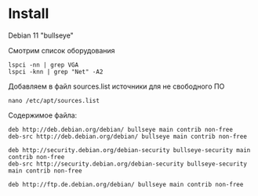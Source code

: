 # Install

Debian 11 "bullseye"

Смотрим список оборудования
```
lspci -nn | grep VGA
lspci -knn | grep "Net" -A2

```

Добавляем в файл sources.list источники для не свободного ПО
```
nano /etc/apt/sources.list
```
Содержимое файла:
```
deb http://deb.debian.org/debian/ bullseye main contrib non-free
deb-src http://deb.debian.org/debian/ bullseye main contrib non-free

deb http://security.debian.org/debian-security bullseye-security main contrib non-free
deb-src http://security.debian.org/debian-security bullseye-security main contrib non-free

deb http://ftp.de.debian.org/debian/ bullseye main contrib non-free
```
